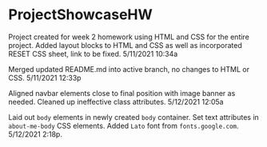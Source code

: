 # ProjectShowcaseHW

Project created for week 2 homework using HTML and CSS for the entire project.
Added layout blocks to HTML and CSS as well as incorporated RESET CSS sheet, link to be fixed. 5/11/2021 10:34a

Merged updated README.md into active branch, no changes to HTML or CSS. 5/11/2021 12:33p

Aligned navbar elements close to final position with image banner as needed. Cleaned up ineffective class attributes.  5/12/2021 12:05a

Laid out `body` elements in newly created `body` container. Set text attributes in `about-me-body` CSS elements. Added `Lato` font from `fonts.google.com`. 5/12/2021 2:18p.